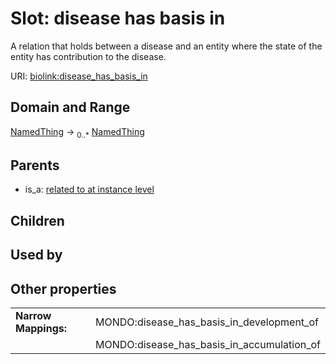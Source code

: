 
# Slot: disease has basis in


A relation that holds between a disease and an entity where the state of the entity has contribution to the disease.

URI: [biolink:disease_has_basis_in](https://w3id.org/biolink/vocab/disease_has_basis_in)


## Domain and Range

[NamedThing](NamedThing.md) &#8594;  <sub>0..\*</sub> [NamedThing](NamedThing.md)

## Parents

 *  is_a: [related to at instance level](related_to_at_instance_level.md)

## Children


## Used by


## Other properties

|  |  |  |
| --- | --- | --- |
| **Narrow Mappings:** | | MONDO:disease_has_basis_in_development_of |
|  | | MONDO:disease_has_basis_in_accumulation_of |

